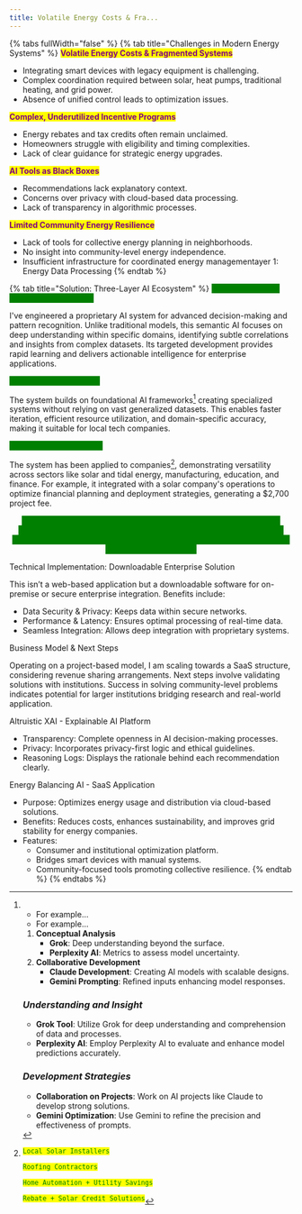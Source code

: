 ```yaml
---
title: Volatile Energy Costs & Fra...
---
```


{% tabs fullWidth="false" %}
{% tab title="Challenges in Modern Energy Systems" %}
<mark style="color:purple;">**Volatile Energy Costs & Fragmented Systems**</mark>

* Integrating smart devices with legacy equipment is challenging.
* Complex coordination required between solar, heat pumps, traditional heating, and grid power.
* Absence of unified control leads to optimization issues.

<mark style="color:purple;">**Complex, Underutilized Incentive Programs**</mark>

* Energy rebates and tax credits often remain unclaimed.
* Homeowners struggle with eligibility and timing complexities.
* Lack of clear guidance for strategic energy upgrades.

<mark style="color:purple;">**AI Tools as Black Boxes**</mark>

* Recommendations lack explanatory context.
* Concerns over privacy with cloud-based data processing.
* Lack of transparency in algorithmic processes.

<mark style="color:purple;">**Limited Community Energy Resilience**</mark>

* Lack of tools for collective energy planning in neighborhoods.
* No insight into community-level energy independence.
* Insufficient infrastructure for coordinated energy managementayer 1: Energy Data Processing
{% endtab %}

{% tab title="Solution: Three-Layer AI Ecosystem" %}
_<mark style="color:green;background-color:green;">**Core Technology: Precision Semantic AI**</mark>_

I've engineered a proprietary AI system for advanced decision-making and pattern recognition. Unlike traditional models, this semantic AI focuses on deep understanding within specific domains, identifying subtle correlations and insights from complex datasets. Its targeted development provides rapid learning and delivers actionable intelligence for enterprise applications.

<mark style="color:green;background-color:green;">**Development Approach**</mark>

The system builds on foundational AI frameworks[^1] creating specialized systems without relying on vast generalized datasets. This enables faster iteration, efficient resource utilization, and domain-specific accuracy, making it suitable for local tech companies.

<mark style="color:green;background-color:green;">**Real-World Applications**</mark>

The system has been applied to companies[^2], demonstrating versatility across sectors like solar and tidal energy, manufacturing, education, and finance. For example, it integrated with a solar company's operations to optimize financial planning and deployment strategies, generating a $2,700 project fee.

<p align="center"><mark style="color:green;background-color:green;">In manufacturing, AI examines various data streams to uncover subtle correlations, such as how environmental factors affect product defects. This enables precise interventions, identifying inefficiencies that traditional systems might overlook.</mark></p>

Technical Implementation: Downloadable Enterprise Solution

This isn’t a web-based application but a downloadable software for on-premise or secure enterprise integration. Benefits include:

* Data Security & Privacy: Keeps data within secure networks.
* Performance & Latency: Ensures optimal processing of real-time data.
* Seamless Integration: Allows deep integration with proprietary systems.

Business Model & Next Steps

Operating on a project-based model, I am scaling towards a SaaS structure, considering revenue sharing arrangements. Next steps involve validating solutions with institutions. Success in solving community-level problems indicates potential for larger institutions bridging research and real-world application.

Altruistic XAI - Explainable AI Platform

* Transparency: Complete openness in AI decision-making processes.
* Privacy: Incorporates privacy-first logic and ethical guidelines.
* Reasoning Logs: Displays the rationale behind each recommendation clearly.

Energy Balancing AI - SaaS Application

* Purpose: Optimizes energy usage and distribution via cloud-based solutions.
* Benefits: Reduces costs, enhances sustainability, and improves grid stability for energy companies.
* Features:
  * Consumer and institutional optimization platform.
  * Bridges smart devices with manual systems.
  * Community-focused tools promoting collective resilience.
{% endtab %}
{% endtabs %}

[^1]: 

    * For example...

    - For example...

    1. **Conceptual Analysis**
       * **Grok**: Deep understanding beyond the surface.
       * **Perplexity AI**: Metrics to assess model uncertainty.
    2. **Collaborative Development**
       * **Claude Development**: Creating AI models with scalable designs.
       * **Gemini Prompting**: Refined inputs enhancing model responses.

    ### _Understanding and Insight_

    * **Grok Tool**: Utilize Grok for deep understanding and comprehension of data and processes.
    * **Perplexity AI**: Employ Perplexity AI to evaluate and enhance model predictions accurately.

    ### _Development Strategies_

    * **Collaboration on Projects**: Work on AI projects like Claude to develop strong solutions.
    * **Gemini Optimization**: Use Gemini to refine the precision and effectiveness of prompts.

[^2]: <sup><kbd><mark style="color:green;background-color:yellow;">Local Solar Installers<mark style="color:green;background-color:yellow;"><kbd></sup>

    <sup><kbd><mark style="color:green;background-color:yellow;">Roofing Contractors<mark style="color:green;background-color:yellow;"><kbd></sup>

    <sup><kbd><mark style="color:green;background-color:yellow;">Home Automation + Utility Savings<mark style="color:green;background-color:yellow;"><kbd></sup>

    <sup><kbd><mark style="color:green;background-color:yellow;">Rebate + Solar Credit Solutions<mark style="color:green;background-color:yellow;"><kbd></sup>
